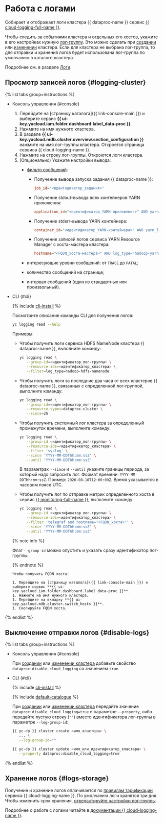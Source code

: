 # Работа с логами

Собирает и отображает логи кластера {{ dataproc-name }} сервис [{{ cloud-logging-full-name }}](../../logging). 

Чтобы следить за событиями кластера и отдельных его хостов, укажите в его настройках нужную [лог-группу](../../logging/concepts/log-group.md). Это можно сделать при [создании](cluster-create.md) или [изменении](cluster-update.md) кластера. Если для кластера не выбрана лог-группа, то для отправки и хранения логов будет использована лог-группа по умолчанию в каталоге кластера.

Подробнее см. в разделе [Логи](../concepts/logs.md).

## Просмотр записей логов {#logging-cluster}

{% list tabs group=instructions %}

- Консоль управления {#console}

    1. Перейдите на [страницу каталога]({{ link-console-main }}) и выберите сервис **{{ ui-key.yacloud.iam.folder.dashboard.label_data-proc }}**.
    1. Нажмите на имя нужного кластера.
    1. В разделе **{{ ui-key.yacloud.mdb.cluster.overview.section_configuration }}** нажмите на имя лог-группы кластера. Откроется страница сервиса {{ cloud-logging-name }}.
    1. Нажмите на строку лог-группы. Откроются логи кластера.
    1. (Опционально) Укажите настройки вывода:
        * [фильтр сообщений](../concepts/logs.md):
           * Получение вывода запуска задания {{ dataproc-name }}:

             ```ini
             job_id="<идентификатор_задания>"
             ```

           * Получение stdout-вывода всех контейнеров YARN приложения:

             ```ini
             application_id="<идентификатор_YARN-приложения>" AND yarn_log_type="stdout"
             ```

           * Получение stderr-вывода YARN контейнера:

             ```ini
             container_id="<идентификатор_YARN-контейнера>" AND yarn_log_type="stderr"
             ```

           * Получение записей логов сервиса YARN Resource Manager с хоста-мастера кластера:

             ```ini
             hostname="<FQDN_хоста-мастера>" AND log_type="hadoop-yarn-resourcemanager"
             ```

        * интересующие уровни сообщений: от `TRACE` до `FATAL`;
        * количество сообщений на странице;
        * интервал сообщений (один из стандартных или произвольный).

- CLI {#cli}

  {% include [cli-install](../../_includes/cli-install.md) %}

  Посмотрите описание команды CLI для получения логов:

    ```bash
    yc logging read --help
    ```

  Примеры:

    * Чтобы получить логи сервиса HDFS NameNode кластера {{ dataproc-name }}, выполните команду:

      ```bash
      yc logging read \
         --group-id=<идентификатор_лог-группы> \
         --resource-ids=<идентификатор_кластера> \
         --filter=log_type=hadoop-hdfs-namenode
      ```

    * Чтобы получить логи за последние два часа от всех кластеров {{ dataproc-name }}, связанных с определенной лог-группой, выполните команду:

      ```bash
      yc logging read \
         --group-id=<идентификатор_лог-группы> \
         --resource-types=dataproc.cluster \
         --since=2h
      ```

    * Чтобы получить системный лог кластера за определенный промежуток времени, выполните команду:

      ```bash
      yc logging read \
         --group-id <идентификатор_лог-группы> \
         --resource-ids=<идентификатор_кластера> \
         --filter 'syslog' \
         --since 'YYYY-MM-DDThh:mm:ssZ' \
         --until 'YYYY-MM-DDThh:mm:ssZ'
      ```

      В параметрах `--since` и `--until` укажите границы периода, за который надо запросить лог. Формат времени: `YYYY-MM-DDThh:mm:ssZ`. Пример: `2020-08-10T12:00:00Z`. Время указывается в часовом поясе UTC.

    * Чтобы получить лог по отправке метрик определенного хоста в сервис [{{ monitoring-full-name }}](../../monitoring/index.yaml), выполните команду:

      ```bash
      yc logging read \
         --group-id <идентификатор_лог-группы> \
         --resource-ids=<идентификатор_кластера> \
         --filter 'telegraf and hostname="<FQDN_хоста>"' \
         --since 'YYYY-MM-DDThh:mm:ssZ' \
         --until 'YYYY-MM-DDThh:mm:ssZ'
      ```

   {% note info %}

   Флаг `--group-id` можно опустить и указать сразу идентификатор лог-группы.

   {% endnote %}

      Чтобы получить FQDN хоста:

      1. Перейдите на [страницу каталога]({{ link-console-main }}) и выберите сервис **{{ ui-key.yacloud.iam.folder.dashboard.label_data-proc }}**.
      1. Нажмите на имя нужного кластера.
      1. Перейдите на вкладку **{{ ui-key.yacloud.mdb.cluster.switch_hosts }}**.
      1. Скопируйте FQDN хоста.

{% endlist %}

## Выключение отправки логов {#disable-logs}

{% list tabs group=instructions %}

- Консоль управления {#console}

    При [создании](cluster-create.md) или [изменении кластера](cluster-update.md) добавьте свойство `dataproc:disable_cloud_logging` со значением `true`.
    
- CLI {#cli}

    {% include [cli-install](../../_includes/cli-install.md) %}

    {% include [default-catalogue](../../_includes/default-catalogue.md) %}

    При [создании](cluster-create.md) или [изменении кластера](cluster-update.md) передайте значение `dataproc:disable_cloud_logging=true` в параметре `--property`, либо передайте пустую строку (`""`) вместо идентификатора лог-группы в параметре `--log-group-id`:
    
    ```bash
    {{ yc-dp }} cluster create <имя_кластера> \
       ... \
       --log-group-id=""
    ```

    ```bash
    {{ yc-dp }} cluster update <имя_или_идентификатор_кластера> \
       --property dataproc:disable_cloud_logging=true
    ```

{% endlist %}

## Хранение логов {#logs-storage}

Получение и хранение логов оплачивается по [правилам тарификации](../../logging/pricing.md) сервиса {{ cloud-logging-name }}. По умолчанию логи хранятся три дня. Чтобы изменить срок хранения, [отредактируйте настройки лог-группы](../../logging/operations/retention-period.md).

Подробнее о работе с логами читайте в [документации {{ cloud-logging-name }}](../../logging/operations/index.md).
